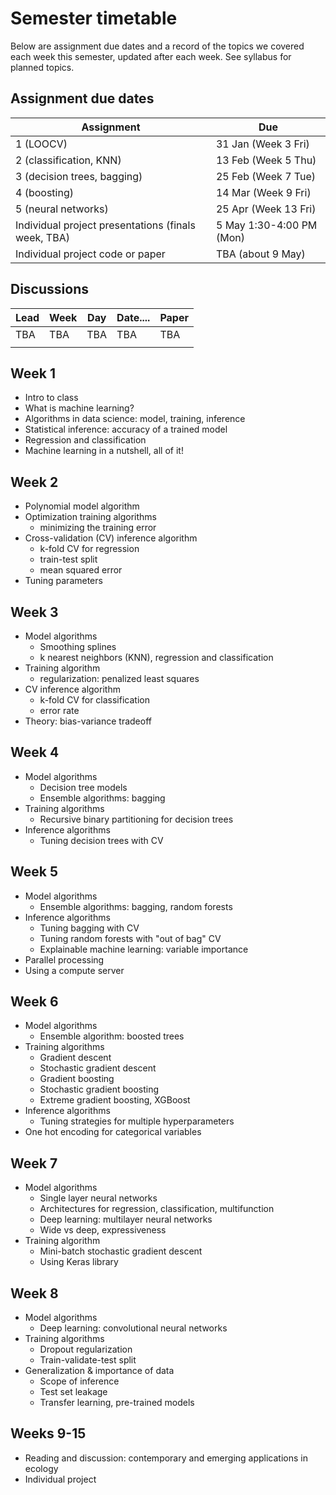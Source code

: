 # Semester timetable

Below are assignment due dates and a record of the topics we covered each week this semester, updated after each week. See syllabus for planned topics.




## Assignment due dates
| Assignment                                          | Due                      |
| --------------------------------------------------- | ------------------------ |
| 1 (LOOCV)                                           | 31 Jan (Week 3 Fri)      |
| 2 (classification, KNN)                             | 13 Feb (Week 5 Thu)      |
| 3 (decision trees, bagging)                         | 25 Feb (Week 7 Tue)      |
| 4 (boosting)                                        | 14 Mar (Week 9 Fri)      |
| 5 (neural networks)                                 | 25 Apr (Week 13 Fri)     |
| Individual project presentations (finals week, TBA) | 5 May 1:30-4:00 PM (Mon) |
| Individual project code or paper                    | TBA (about 9 May)        |



## Discussions

| Lead | Week | Day  | Date.... | Paper |
| ---- | ---- | ---- | -------- | ----- |
| TBA  | TBA  | TBA  | TBA      | TBA   |
|      |      |      |          |       |



## Week 1

* Intro to class
* What is machine learning?
* Algorithms in data science: model, training, inference
* Statistical inference: accuracy of a trained model
* Regression and classification
* Machine learning in a nutshell, all of it!



## Week 2

* Polynomial model algorithm
* Optimization training algorithms
  * minimizing the training error
* Cross-validation (CV) inference algorithm
  * k-fold CV for regression
  * train-test split
  * mean squared error
* Tuning parameters



## Week 3

* Model algorithms
  * Smoothing splines
  * k nearest neighbors (KNN), regression and classification
* Training algorithm
  * regularization: penalized least squares
* CV inference algorithm
  * k-fold CV for classification
  * error rate
* Theory: bias-variance tradeoff



## Week 4

* Model algorithms
  * Decision tree models
  * Ensemble algorithms: bagging
* Training algorithms
  * Recursive binary partitioning for decision trees
* Inference algorithms
  * Tuning decision trees with CV



## Week 5

* Model algorithms
  * Ensemble algorithms: bagging, random forests
* Inference algorithms
  * Tuning bagging with CV
  * Tuning random forests with "out of bag" CV
  * Explainable machine learning: variable importance
* Parallel processing
* Using a compute server



## Week 6

* Model algorithms
  * Ensemble algorithm: boosted trees
* Training algorithms
  * Gradient descent
  * Stochastic gradient descent
  * Gradient boosting
  * Stochastic gradient boosting
  * Extreme gradient boosting, XGBoost
* Inference algorithms
  * Tuning strategies for multiple hyperparameters
* One hot encoding for categorical variables



## Week 7

* Model algorithms
  * Single layer neural networks
  * Architectures for regression, classification, multifunction
  * Deep learning: multilayer neural networks
  * Wide vs deep, expressiveness
* Training algorithm
  * Mini-batch stochastic gradient descent
  * Using Keras library



## Week 8

* Model algorithms
  * Deep learning: convolutional neural networks
* Training algorithms
  * Dropout regularization
  * Train-validate-test split
* Generalization & importance of data
  * Scope of inference
  * Test set leakage
  * Transfer learning, pre-trained models



## Weeks 9-15

* Reading and discussion: contemporary and emerging applications in ecology
* Individual project
